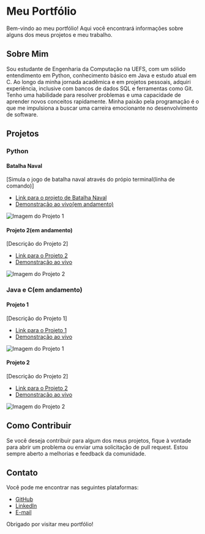 # Meu Portfólio

Bem-vindo ao meu portfólio! Aqui você encontrará informações sobre alguns dos meus projetos e meu trabalho.

## Sobre Mim

Sou estudante de Engenharia da Computação na UEFS, com um sólido entendimento em Python,
conhecimento básico em Java e estudo atual em C. Ao longo da minha jornada acadêmica e em
projetos pessoais, adquiri experiência, inclusive com bancos de dados SQL e ferramentas como Git.
Tenho uma habilidade para resolver problemas e uma capacidade de aprender novos conceitos
rapidamente. Minha paixão pela programação é o que me impulsiona a buscar uma carreira
emocionante no desenvolvimento de software.


## Projetos

### Python 

#### Batalha Naval 

[Simula o jogo de batalha naval através do própio terminal(linha de comando)]

- [Link para o projeto de Batalha Naval](https://github.com/seu-usuario/projeto-1a)
- [Demonstração ao vivo(em andamento)](https://www.example.com/projeto-1a)

![Imagem do Projeto 1](projeto-1a.png)

#### Projeto 2(em andamento)

[Descrição do Projeto 2]

- [Link para o Projeto 2](https://github.com/seu-usuario/projeto-2a)
- [Demonstração ao vivo](https://www.example.com/projeto-2a)

![Imagem do Projeto 2](projeto-2a.png)

### Java e C(em andamento)

#### Projeto 1

[Descrição do Projeto 1]

- [Link para o Projeto 1](https://github.com/seu-usuario/projeto-1b)
- [Demonstração ao vivo](https://www.example.com/projeto-1b)

![Imagem do Projeto 1](projeto-1b.png)

#### Projeto 2

[Descrição do Projeto 2]

- [Link para o Projeto 2](https://github.com/seu-usuario/projeto-2b)
- [Demonstração ao vivo](https://www.example.com/projeto-2b)

![Imagem do Projeto 2](projeto-2b.png)

## Como Contribuir

Se você deseja contribuir para algum dos meus projetos, fique à vontade para abrir um problema ou enviar uma solicitação de pull request. Estou sempre aberto a melhorias e feedback da comunidade.

## Contato

Você pode me encontrar nas seguintes plataformas:

- [GitHub](https://github.com/Luizfrr)
- [LinkedIn](https://br.linkedin.com/in/luizfrr)
- [E-mail](luizggfo@gmail.com)

Obrigado por visitar meu portfólio!
